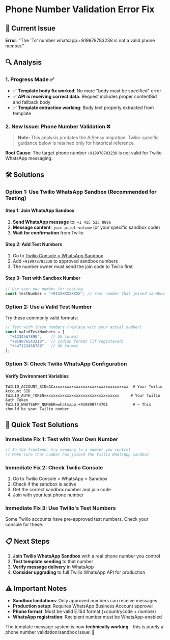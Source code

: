 # Phone Number Validation Error Fix

## 🐛 Current Issue
**Error**: "The 'To' number whatsapp:+919978783238 is not a valid phone number."

## 🔍 Analysis

### 1. Progress Made ✅
- ✅ **Template body fix worked**: No more "body must be specified" error
- ✅ **API is receiving correct data**: Request includes proper contentSid and fallback body
- ✅ **Template extraction working**: Body text properly extracted from template

### 2. New Issue: Phone Number Validation ❌
> **Note:** This analysis predates the AiSensy migration. Twilio-specific guidance below is retained only for historical reference.

**Root Cause**: The target phone number `+919978783238` is not valid for Twilio WhatsApp messaging.

## 🛠️ Solutions

### Option 1: Use Twilio WhatsApp Sandbox (Recommended for Testing)

#### Step 1: Join WhatsApp Sandbox
1. **Send WhatsApp message** to: `+1 415 523 8886`
2. **Message content**: `join pilot-volume` (or your specific sandbox code)
3. **Wait for confirmation** from Twilio

#### Step 2: Add Test Numbers
1. Go to [Twilio Console > WhatsApp Sandbox](https://console.twilio.com/us1/develop/sms/whatsapp/sandbox)
2. Add `+919978783238` to approved sandbox numbers
3. The number owner must send the join code to Twilio first

#### Step 3: Test with Sandbox Number
```typescript
// Use your own number for testing
const testNumber = "+91XXXXXXXXXX"; // Your number that joined sandbox
```

### Option 2: Use a Valid Test Number

Try these commonly valid formats:
```typescript
// Test with these numbers (replace with your actual number)
const validTestNumbers = [
  "+1234567890",    // US format
  "+919876543210",  // Indian format (if registered)
  "+447123456789"   // UK format
];
```

### Option 3: Check Twilio WhatsApp Configuration

#### Verify Environment Variables
```env
TWILIO_ACCOUNT_SID=ACxxxxxxxxxxxxxxxxxxxxxxxxxxxxxxxxx  # Your Twilio Account SID
TWILIO_AUTH_TOKEN=xxxxxxxxxxxxxxxxxxxxxxxxxxxxxxxx     # Your Twilio Auth Token
TWILIO_WHATSAPP_NUMBER=whatsapp:+919898744701           # ← This should be your Twilio number
```

## 🧪 Quick Test Solutions

### Immediate Fix 1: Test with Your Own Number
```typescript
// In the frontend, try sending to a number you control
// Make sure that number has joined the Twilio WhatsApp sandbox
```

### Immediate Fix 2: Check Twilio Console
1. Go to Twilio Console > WhatsApp > Sandbox
2. Check if the sandbox is active
3. Get the correct sandbox number and join code
4. Join with your test phone number

### Immediate Fix 3: Use Twilio's Test Numbers
Some Twilio accounts have pre-approved test numbers. Check your console for these.

## 📋 Next Steps

1. **Join Twilio WhatsApp Sandbox** with a real phone number you control
2. **Test template sending** to that number
3. **Verify message delivery** in WhatsApp
4. **Consider upgrading** to full Twilio WhatsApp API for production

## ⚠️ Important Notes

- **Sandbox limitations**: Only approved numbers can receive messages
- **Production setup**: Requires WhatsApp Business Account approval
- **Phone format**: Must be valid E.164 format (+countrycode + number)
- **WhatsApp registration**: Recipient number must be WhatsApp-enabled

The template message system is now **technically working** - this is purely a phone number validation/sandbox issue! 🎉
